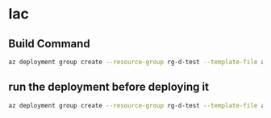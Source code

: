# Iac

## Build Command
```bash
az deployment group create --resource-group rg-d-test --template-file appserviceplan.bicep
```
## run the deployment before deploying it
```bash
az deployment group create --resource-group rg-d-test --template-file appserviceplan.bicep --confirm-with-what-if # -c
```
